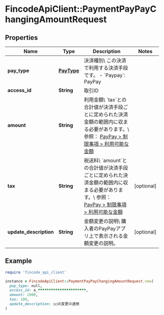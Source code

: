 # FincodeApiClient::PaymentPayPayChangingAmountRequest

## Properties

| Name | Type | Description | Notes |
| ---- | ---- | ----------- | ----- |
| **pay_type** | [**PayType**](PayType.md) | 決済種別\\ この決済で利用する決済手段です。  - &#x60;Paypay&#x60;: PayPay  |  |
| **access_id** | **String** | 取引ID  |  |
| **amount** | **String** | 利用金額\\ &#x60;tax&#x60;との合計値が決済手段ごとに定められた決済金額の範囲内に収まる必要があります。\\ 参照： [PayPay &gt; 制限事項 &gt; 利用可能な金額](https://docs.fincode.jp/payment/paypay/restriction)  |  |
| **tax** | **String** | 税送料\\ &#x60;amount&#x60;との合計値が決済手段ごとに定められた決済金額の範囲内に収まる必要があります。\\ 参照： [PayPay &gt; 制限事項 &gt; 利用可能な金額](https://docs.fincode.jp/payment/paypay/restriction)  | [optional] |
| **update_description** | **String** | 金額変更の説明\\ 購入者のPayPayアプリ上で表示される金額変更の説明。  | [optional] |

## Example

```ruby
require 'fincode_api_client'

instance = FincodeApiClient::PaymentPayPayChangingAmountRequest.new(
  pay_type: null,
  access_id: a_**********************,
  amount: 1000,
  tax: 100,
  update_description: ○○の変更の適用
)
```

